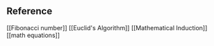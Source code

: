 




## Reference

[[Fibonacci number]]
[[Euclid's Algorithm]]
[[Mathematical Induction]]
[[math equations]]